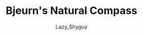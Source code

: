 ---
media: "images/rounds/round_2/natural_compass.png"
media_type: image
title: Bjeurn's Natural Compass
author: [Lazy_Shyguy]
desc: Bjeurn Suez explains to Paladin Trieu how he got lost.
---